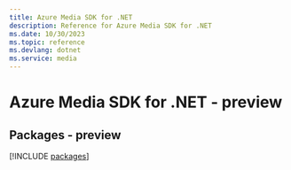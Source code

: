 ```yaml
---
title: Azure Media SDK for .NET
description: Reference for Azure Media SDK for .NET
ms.date: 10/30/2023
ms.topic: reference
ms.devlang: dotnet
ms.service: media
---
```

# Azure Media SDK for .NET - preview
## Packages - preview
[!INCLUDE [packages](media-index.md)]